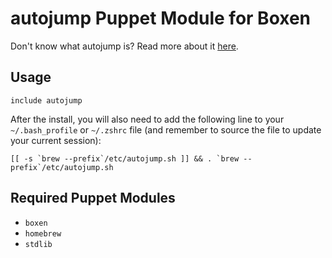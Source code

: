 # autojump Puppet Module for Boxen
Don't know what autojump is? Read more about it [here](https://github.com/joelthelion/autojump).

## Usage

```puppet
include autojump
```

After the install, you will also need to add the following line to your `~/.bash_profile` or `~/.zshrc` file (and remember
to source the file to update your current session):

    [[ -s `brew --prefix`/etc/autojump.sh ]] && . `brew --prefix`/etc/autojump.sh

## Required Puppet Modules

* `boxen`
* `homebrew`
* `stdlib`

